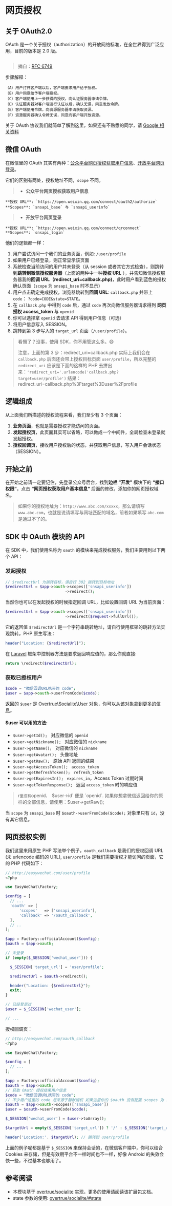 # 网页授权

## 关于 OAuth2.0

OAuth 是一个关于授权（authorization）的开放网络标准，在全世界得到广泛应用，目前的版本是 2.0 版。

<img src="https://user-images.githubusercontent.com/1472352/29310178-5a7a91cc-81df-11e7-9468-b66e150bfba1.png" alt="" style="max-width: 500px">

> 摘自：[RFC 6749](https://datatracker.ietf.org/doc/rfc6749/?include_text=1)

步骤解释：

    （A）用户打开客户端以后，客户端要求用户给予授权。
    （B）用户同意给予客户端授权。
    （C）客户端使用上一步获得的授权，向认证服务器申请令牌。
    （D）认证服务器对客户端进行认证以后，确认无误，同意发放令牌。
    （E）客户端使用令牌，向资源服务器申请获取资源。
    （F）资源服务器确认令牌无误，同意向客户端开放资源。

关于 OAuth 协议我们就简单了解到这里，如果还有不熟悉的同学，请 [Google 相关资料](https://www.google.com.hk/?gws_rd=ssl#safe=strict&q=OAuth2)

## 微信 OAuth

在微信里的 OAuth 其实有两种：[公众平台网页授权获取用户信息](http://mp.weixin.qq.com/wiki/9/01f711493b5a02f24b04365ac5d8fd95.html)、[开放平台网页登录](https://open.weixin.qq.com/cgi-bin/showdocument?action=dir_list&t=resource/res_list&verify=1&id=open1419316505&token=&lang=zh_CN)。

它们的区别有两处，授权地址不同，`scope` 不同。

> - **公众平台网页授权获取用户信息**

    **授权 URL**: `https://open.weixin.qq.com/connect/oauth2/authorize`
    **Scopes**: `snsapi_base` 与 `snsapi_userinfo`

> - **开放平台网页登录**

    **授权 URL**: `https://open.weixin.qq.com/connect/qrconnect`
    **Scopes**: `snsapi_login`

他们的逻辑都一样：

1. 用户尝试访问一个我们的业务页面，例如: `/user/profile`
2. 如果用户已经登录，则正常显示该页面
3. 系统检查当前访问的用户并未登录（从 session 或者其它方式检查），则跳转到**跳转到微信授权服务器**（上面的两种中一种**授权 URL** ），并告知微信授权服务器我的**回调 URL（redirect_uri=callback.php)**，此时用户看到蓝色的授权确认页面（`scope` 为 `snsapi_base` 时不显示）
4. 用户点击确定完成授权，浏览器跳转到**回调 URL**: `callback.php` 并带上 `code`： `?code=CODE&state=STATE`。
5. 在 `callback.php` 中得到 `code` 后，通过 `code` 再次向微信服务器请求得到 **网页授权 access_token** 与 `openid`
6. 你可以选择拿 `openid` 去请求 API 得到用户信息（可选）
7. 将用户信息写入 SESSION。
8. 跳转到第 3 步写入的 `target_url` 页面（`/user/profile`）。

> 看懵了？没事，使用 SDK，你不用管这么多。:smile:
>
> 注意，上面的第 3 步：redirect_uri=callback.php 实际上我们会在 `callback.php` 后面还会带上授权目标页面 `user/profile`，所以完整的 `redirect_uri` 应该是下面的这样的 PHP 去拼出来：`'redirect_uri='.urlencode('callback.php?target=user/profile')`
> 结果：redirect_uri=callback.php%3Ftarget%3Duser%2Fprofile

## 逻辑组成

从上面我们所描述的授权流程来看，我们至少有 3 个页面：

1. **业务页面**，也就是需要授权才能访问的页面。
2. **发起授权页**，此页面其实可以省略，可以做成一个中间件，全局检查未登录就发起授权。
3. **授权回调页**，接收用户授权后的状态，并获取用户信息，写入用户会话状态（SESSION）。

## 开始之前

在开始之前请一定要记住，先登录公众号后台，找到**边栏 “开发”** 模块下的 **“接口权限”**，点击 **“网页授权获取用户基本信息”** 后面的修改，添加你的网页授权域名。

> 如果你的授权地址为：`http://www.abc.com/xxxxx`，那么请填写 `www.abc.com`，也就是说请填写与网址匹配的域名，前者如果填写 `abc.com` 是通过不了的。

## SDK 中 OAuth 模块的 API

在 SDK 中，我们使用名称为 `oauth` 的模块来完成授权服务，我们主要用到以下两个 API：

### 发起授权

```php
// $redirectUrl 为跳转目标，请自行 302 跳转到目标地址
$redirectUrl = $app->oauth->scopes(['snsapi_userinfo'])
                          ->redirect();
```

当然你也可以在发起授权的时候指定回调 URL，比如设置回调 URL 为当前页面：

```php
$redirectUrl = $app->oauth->scopes(['snsapi_userinfo'])
                          ->redirect($request->fullUrl());
```

它的返回值 `$redirectUrl` 是一个字符串跳转地址，请自行使用框架的跳转方法实现跳转，PHP 原生写法：

```php
header("Location: {$redirectUrl}");
```

在 [Laravel](http://laravel.com) 框架中控制器方法是要求返回响应值的，那么你就直接:

```php
return \redirect($redirectUrl);
```

### 获取已授权用户

```php
$code = "微信回调URL携带的 code";
$user = $app->oauth->userFromCode($code);
```

返回的 `$user` 是 [Overtrue\Socialite\User](https://github.com/overtrue/socialite/blob/master/src/User.php) 对象，你可以从该对象拿到[更多的信息](https://github.com/overtrue/socialite#user-interface)。

#### $user 可以用的方法:

- `$user->getId(); ` 对应微信的 `openid`
- `$user->getNickname(); ` 对应微信的 `nickname`
- `$user->getName(); ` 对应微信的 `nickname`
- `$user->getAvatar(); ` 头像地址
- `$user->getRaw(); ` 原始 API 返回的结果
- `$user->getAccessToken(); ` `access_token`
- `$user->getRefreshToken(); ` `refresh_token`
- `$user->getExpiresIn(); ` `expires_in`，Access Token 过期时间
- `$user->getTokenResponse(); ` 返回 `access_token` 时的响应值

> r`里没有`openid`， `$user->id` 便是 `openid`.
> 如果你想拿微信返回给你的原样的全部信息，请使用：$user->getRaw();

当 `scope` 为 `snsapi_base` 时 `$oauth->userFromCode($code);` 对象里只有 `id`，没有其它信息。

## 网页授权实例

我们这里来用原生 PHP 写法举个例子，`oauth_callback` 是我们的授权回调 URL (未 urlencode 编码的 URL), `user/profile` 是我们需要授权才能访问的页面，它的 PHP 代码如下：

```php
// http://easywechat.com/user/profile
<?php

use EasyWeChat\Factory;

$config = [
  // ...
  'oauth' => [
      'scopes'   => ['snsapi_userinfo'],
      'callback' => '/oauth_callback',
  ],
  // ..
];

$app = Factory::officialAccount($config);
$oauth = $app->oauth;

// 未登录
if (empty($_SESSION['wechat_user'])) {

  $_SESSION['target_url'] = 'user/profile';

  $redirectUrl = $oauth->redirect();

  header("Location: {$redirectUrl}");
  exit;
}

// 已经登录过
$user = $_SESSION['wechat_user'];

// ...

```

授权回调页：

```php
// http://easywechat.com/oauth_callback
<?php

use EasyWeChat\Factory;

$config = [
  // ...
];

$app = Factory::officialAccount($config);
$oauth = $app->oauth;
// 获取 OAuth 授权结果用户信息
$code = "微信回调URL携带的 code";
// 不少用户这里的 code 是来源于静默授权 如果这里你的 $oauth 没有配置 scopes 为 snsapi_base 调用 $oauth->userFromCode($code); 默认会走 snsapi_userinfo; 
$oauth = $app->oauth->scopes(['snsapi_base'])
$user = $oauth->userFromCode($code); 

$_SESSION['wechat_user'] = $user->toArray();

$targetUrl = empty($_SESSION['target_url']) ? '/' : $_SESSION['target_url'];

header('Location:'. $targetUrl); // 跳转到 user/profile
```

上面的例子呢都是基于 `$_SESSION` 来保持会话的，在微信客户端中，你可以结合 Cookies 来存储，但是有效期平台不一样时间也不一样，好像 Android 的失效会快一些，不过基本也够用了。

## 参考阅读

- 本模块基于 [overtrue/socialite](https://github.com/overtrue/socialite/) 实现，更多的使用请阅读该扩展包文档。
- state 参数的使用: [overtrue/socialite/#state](https://github.com/overtrue/socialite/#state)
